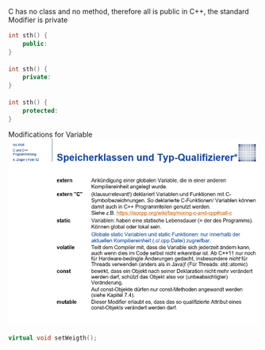 C has no class and no method, therefore all is public
in C++, the standard Modifier is private

```c++
int sth() {
    public:
}

int sth() {
    private:
}

int sth() {
    protected:
}
```

Modifications for Variable
![](Modification_Variable.png)


```c++
virtual void setWeigth();
```